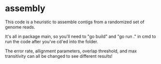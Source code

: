 # assembly
 This code is a heuristic to assemble contigs from a randomized set of genome reads. 

It's all in package main, so you'll need to "go build" and "go run ." in cmd to run the code after you've cd'ed into the folder.

The error rate, allignment parameters, overlap threshold, and max transitivity can all be changed to see different results!
